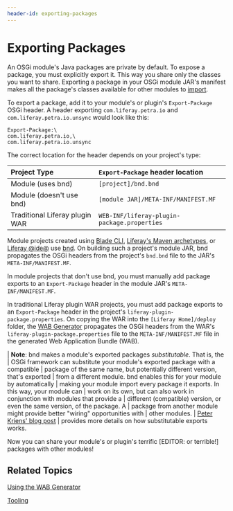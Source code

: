 ```yaml
---
header-id: exporting-packages
---
```


# Exporting Packages

An OSGi module's Java packages are private by default. To expose a package, you
must explicitly export it. This way you share only the classes you want to
share. Exporting a package in your OSGi module JAR's manifest makes all the
package's classes available for other modules to
[import](/docs/7-1/tutorials/-/knowledge_base/t/importing-packages).

To export a package, add it to your module's or plugin's `Export-Package` OSGi
header. A header exporting `com.liferay.petra.io` and
`com.liferay.petra.io.unsync` would look like this:

    Export-Package:\
    com.liferay.petra.io,\
    com.liferay.petra.io.unsync

The correct location for the header depends on your project's type:

 Project Type | `Export-Package` header location |
 :----------- | :------------------------------- |
 Module (uses bnd)     | `[project]/bnd.bnd` |
 Module (doesn't use bnd) | `[module JAR]/META-INF/MANIFEST.MF` |
 Traditional Liferay plugin WAR | `WEB-INF/liferay-plugin-package.properties` |

Module projects created using
[Blade CLI](/docs/7-1/tutorials/-/knowledge_base/t/blade-cli),
[Liferay's Maven archetypes](/docs/7-1/tutorials/-/knowledge_base/t/maven),
or
[Liferay @ide@](/docs/7-1/tutorials/-/knowledge_base/t/liferay-ide)
use
[bnd](http://bnd.bndtools.org/).
On building such a project's module JAR, bnd propagates the OSGi headers from
the project's `bnd.bnd` file to the JAR's `META-INF/MANIFEST.MF`.  

In module projects that don't use bnd, you must manually add package exports to
an `Export-Package` header in the module JAR's `META-INF/MANIFEST.MF`. 

In traditional Liferay plugin WAR projects, you must add package exports to an
`Export-Package` header in the project's `liferay-plugin-package.properties`. On
copying the WAR into the `[Liferay Home]/deploy` folder, the
[WAB Generator](/docs/7-1/tutorials/-/knowledge_base/t/using-the-wab-generator)
propagates the OSGi headers from the WAR's `liferay-plugin-package.properties`
file to the `META-INF/MANIFEST.MF` file in the generated Web Application Bundle (WAB).

| **Note**: bnd makes a module's exported packages *substitutable*. That is, the
| OSGi framework can substitute your module's exported package with a compatible
| package of the same name, but potentially different version, that's exported
| from a different module. bnd enables this for your module by automatically
| making your module import every package it exports. In this way, your module can
| work on its own, but can also work in conjunction with modules that provide a
| different (compatible) version, or even the same version, of the package. A
| package from another module might provide better "wiring" opportunities with
| other modules.
| [Peter Kriens' blog post](http://blog.osgi.org/2007/04/importance-of-exporting-nd-importing.html)
| provides more details on how substitutable exports works.

Now you can share your module's or plugin's terrific [EDITOR: or terrible!]
packages with other modules! 

## Related Topics

[Using the WAB Generator](/docs/7-1/tutorials/-/knowledge_base/t/using-the-wab-generator)

[Tooling](/docs/7-1/tutorials/-/knowledge_base/t/tooling)
